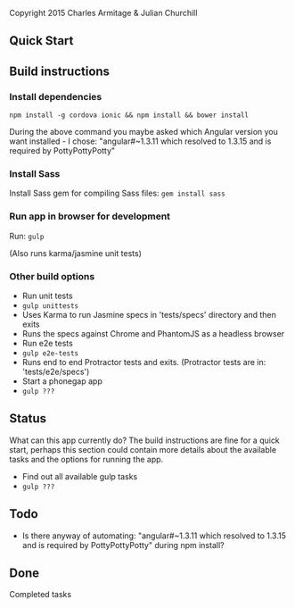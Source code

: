 Copyright 2015 Charles Armitage & Julian Churchill

## Quick Start

## Build instructions

### Install dependencies ###
`npm install -g cordova ionic && npm install && bower install`

During the above command you maybe asked which Angular version you want installed - I chose:
"angular#~1.3.11 which resolved to 1.3.15 and is required by PottyPottyPotty"

### Install Sass ###
Install Sass gem for compiling Sass files:
`gem install sass`

### Run app in browser for development ###
Run:
`gulp`

(Also runs karma/jasmine unit tests)

### Other build options ###

- Run unit tests
 - `gulp unittests`
 - Uses Karma to run Jasmine specs in 'tests/specs' directory and then exits
 - Runs the specs against Chrome and PhantomJS as a headless browser
- Run e2e tests
 - `gulp e2e-tests`
 - Runs end to end Protractor tests and exits. (Protractor tests are in: 'tests/e2e/specs')
- Start a phonegap app
 - `gulp ???`

## Status

What can this app currently do? The build instructions are fine for a quick start, perhaps this section could
contain more details about the available tasks and the options for running the app.

- Find out all available gulp tasks
 - `gulp ???`

## Todo

- Is there anyway of automating: "angular#~1.3.11 which resolved to 1.3.15 and is required by PottyPottyPotty" during npm install?

## Done

Completed tasks
